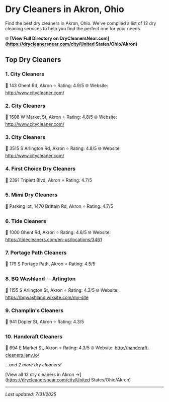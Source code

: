 # Dry Cleaners in Akron, Ohio

Find the best dry cleaners in Akron, Ohio. We've compiled a list of 12 dry cleaning services to help you find the perfect one for your needs.

🌐 **[View Full Directory on DryCleanersNear.com](https://drycleanersnear.com/city/United States/Ohio/Akron)**

## Top Dry Cleaners

### 1. City Cleaners
📍 143 Ghent Rd, Akron
⭐ Rating: 4.9/5
🌐 Website: http://www.citycleaner.com/

### 2. City Cleaners
📍 1608 W Market St, Akron
⭐ Rating: 4.8/5
🌐 Website: http://www.citycleaner.com/

### 3. City Cleaners
📍 3515 S Arlington Rd, Akron
⭐ Rating: 4.8/5
🌐 Website: http://www.citycleaner.com/

### 4. First Choice Dry Cleaners
📍 2391 Triplett Blvd, Akron
⭐ Rating: 4.7/5

### 5. Mimi Dry Cleaners
📍 Parking lot, 1470 Brittain Rd, Akron
⭐ Rating: 4.7/5

### 6. Tide Cleaners
📍 1000 Ghent Rd, Akron
⭐ Rating: 4.6/5
🌐 Website: https://tidecleaners.com/en-us/locations/3461

### 7. Portage Path Cleaners
📍 179 S Portage Path, Akron
⭐ Rating: 4.5/5

### 8. BQ Washland -- Arlington
📍 1155 S Arlington St, Akron
⭐ Rating: 4.3/5
🌐 Website: https://bqwashland.wixsite.com/my-site

### 9. Champlin's Cleaners
📍 941 Dopler St, Akron
⭐ Rating: 4.3/5

### 10. Handcraft Cleaners
📍 694 E Market St, Akron
⭐ Rating: 4.3/5
🌐 Website: http://handcraft-cleaners.jany.io/


*...and 2 more dry cleaners!*

[View all 12 dry cleaners in Akron →](https://drycleanersnear.com/city/United States/Ohio/Akron)

---

*Last updated: 7/31/2025*

